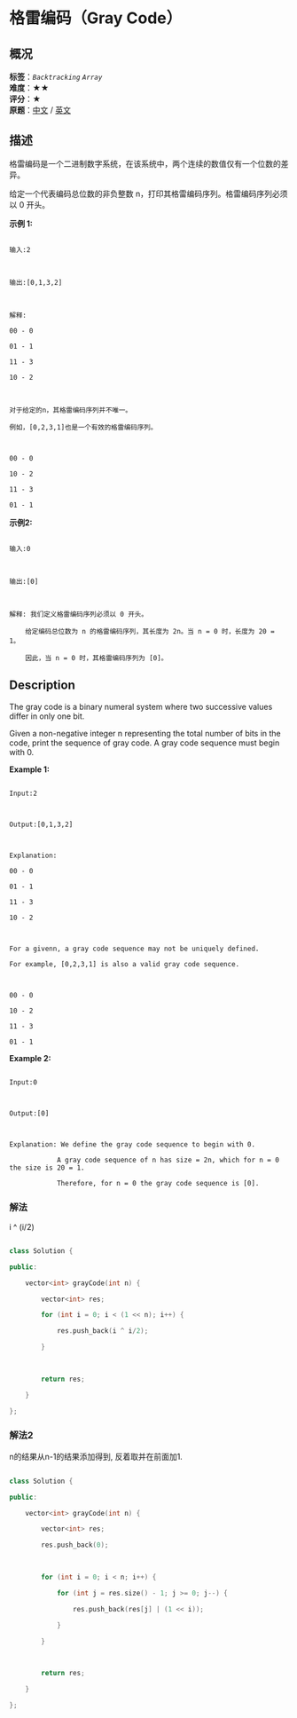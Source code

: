 # 格雷编码（Gray Code）
## 概况
**标签**：*`Backtracking`*  *`Array`*<br>
**难度**：★★<br>
**评分**：★<br>
**原题**：[中文](https://leetcode-cn.com/problems/gray-code) / [英文](https://leetcode.com/problems/gray-code)
## 描述

格雷编码是一个二进制数字系统，在该系统中，两个连续的数值仅有一个位数的差异。



给定一个代表编码总位数的非负整数 n，打印其格雷编码序列。格雷编码序列必须以 0 开头。



**示例 1:**

```

输入:2



输出:[0,1,3,2]



解释:

00 - 0

01 - 1

11 - 3

10 - 2



对于给定的n，其格雷编码序列并不唯一。

例如，[0,2,3,1]也是一个有效的格雷编码序列。



00 - 0

10 - 2

11 - 3

01 - 1

```



**示例2:**

```

输入:0



输出:[0]



解释: 我们定义格雷编码序列必须以 0 开头。

    给定编码总位数为 n 的格雷编码序列，其长度为 2n。当 n = 0 时，长度为 20 = 1。

    因此，当 n = 0 时，其格雷编码序列为 [0]。

```



## Description

The gray code is a binary numeral system where two successive values differ in only one bit.



Given a non-negative integer n representing the total number of bits in the code, print the sequence of gray code. A gray code sequence must begin with 0.



**Example 1:**

```

Input:2



Output:[0,1,3,2]



Explanation:

00 - 0

01 - 1

11 - 3

10 - 2



For a givenn, a gray code sequence may not be uniquely defined.

For example, [0,2,3,1] is also a valid gray code sequence.



00 - 0

10 - 2

11 - 3

01 - 1

```





**Example 2:**

```

Input:0



Output:[0]



Explanation: We define the gray code sequence to begin with 0.

            A gray code sequence of n has size = 2n, which for n = 0 the size is 20 = 1.

            Therefore, for n = 0 the gray code sequence is [0].

```





### 解法

i ^ (i/2)

```c++

class Solution {

public:

    vector<int> grayCode(int n) {

        vector<int> res;

        for (int i = 0; i < (1 << n); i++) {

            res.push_back(i ^ i/2);

        }

        

        return res;

    }

};

```



### 解法2

n的结果从n-1的结果添加得到, 反着取并在前面加1.

```c++

class Solution {

public:

    vector<int> grayCode(int n) {

        vector<int> res;

        res.push_back(0);

        

        for (int i = 0; i < n; i++) {

            for (int j = res.size() - 1; j >= 0; j--) {

                res.push_back(res[j] | (1 << i));

            }

        }

        

        return res;

    }

};

```